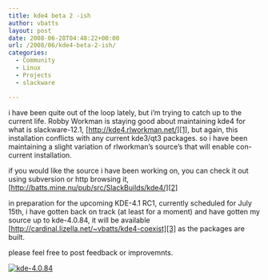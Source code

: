 ```yaml
---
title: kde4 beta 2 -ish
author: vbatts
layout: post
date: 2008-06-28T04:48:22+00:00
url: /2008/06/kde4-beta-2-ish/
categories:
  - Community
  - Linux
  - Projects
  - slackware

---
```

i have been quite out of the loop lately, but i&#8217;m trying to catch up to the current life. Robby Workman is staying good about maintaining kde4 for what is slackware-12.1, [http://kde4.rlworkman.net/][1], but again, this installation conflicts with any current kde3/qt3 packages. so i have been maintaining a slight variation of rlworkman&#8217;s source&#8217;s that will enable con-current installation.

if you would like the source i have been working on, you can check it out using subversion or http browsing it, [http://batts.mine.nu/pub/src/SlackBuilds/kde4/][2]

in preparation for the upcoming KDE-4.1 RC1, currently scheduled for July 15th, i have gotten back on track (at least for a moment) and have gotten my source up to kde-4.0.84, it will be available [http://cardinal.lizella.net/~vbatts/kde4-coexist][3] as the packages are built.

please feel free to post feedback or improvemnts.

[![kde-4.0.84][4]][5]

 [1]: http://kde4.rlworkman.net/ "rlworkman.net"
 [2]: http://batts.mine.nu/pub/src/SlackBuilds/kde4/ "batts.mine.nu"
 [3]: http://cardinal.lizella.net/~vbatts/kde4-coexist/ "http://cardinal.lizella.net/~vbatts/"
 [4]: http://blog.batts.mine.nu/wp-content/uploads/2008/06/snapshot1.thumbnail.png
 [5]: http://blog.batts.mine.nu/wp-content/uploads/2008/06/snapshot1.png "kde-4.0.84"